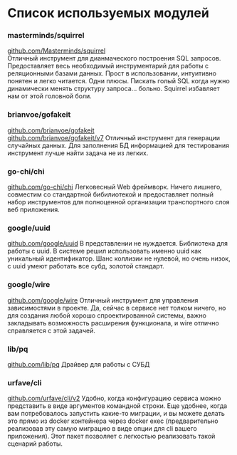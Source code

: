 # Список используемых модулей 
### masterminds/squirrel
[github.com/Masterminds/squirrel](github.com/Masterminds/squirrel)   
Отличный инструмент для дианмаческого построения SQL запросов. Предоставляет весь необходимый инструментарий для работы с реляционными базами данных. Прост в использовании, интуитивно понятен и легко читается. Одни плюсы. Пискать голый SQL когда нужно динамически менять структуру запроса... больно. Squirrel избавляет нам от этой головной боли.

### brianvoe/gofakeit
[github.com/brianvoe/gofakeit](github.com/brianvoe/gofakeit)  
[github.com/brianvoe/gofakeit/v7](github.com/brianvoe/gofakeit) 
Отличный инструмент для генерации случайных данных. Для заполнения БД информацией для тестирования инструмент лучше найти задача не из легких.  

### go-chi/chi
[github.com/go-chi/chi](github.com/go-chi/chi)
Легковесный Web фреймворк. Ничего лишнего, совместим со стандартной бибилиотекой и предоставляет полный набор инструментов для полноценной организации транспортного слоя веб приложения. 

### google/uuid
[github.com/google/uuid](github.com/google/uuid)
В представлении не нуждается. Библиотека для работы с uuid. В системе решил использовать именно uuid как уникальный идентификатор. Шанс коллизии не нулевой, но очень низок, с uuid умеют работать все субд, золотой стандарт.

### google/wire
[github.com/google/wire](github.com/google/wire)
Отличный инструмент для управления зависимостями в проекте. Да, сейчас в сервисе нет толком ничего, но для создания любой хорошо спроектированной системы, важно закладывать возможность расширения функционала, и wire отлично справляется с этой задачей. 

### lib/pq
[github.com/lib/pq](github.com/lib/pq)
Драйвер для работы с СУБД

### urfave/cli
[github.com/urfave/cli/v2](github.com/urfave/cli/v2)
Удобно, когда конфигурацию сервиса можно представить в виде аргументов командной строки. Еще удобнее, когда вам потребовалось запустить какие-то миграции, и вы можете делать это прямо из docker контейнера через docker exec (предварительно реализовав эту самую миграцию в виде опции для cli вашего приложения). Этот пакет позволяет с легкостью реализовать такой сценарий работы.